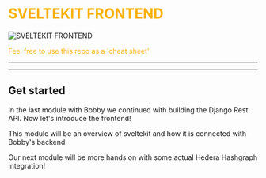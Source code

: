 # <span style="color:#f9b000">SVELTEKIT FRONTEND</span>

![SVELTEKIT FRONTEND](https://static.didcoding.com/media/tutorials/hashgraphhub_how_to/how_to_build_a_hedera_app_3.jpg "SVELTEKIT FRONTEND")

<span style="color:#f9b000">Feel free to use this repo as a 'cheat sheet'</span>

---

---

## Get started

In the last module with Bobby we continued with building the Django Rest API. Now let's introduce the frontend!

This module will be an overview of sveltekit and how it is connected with Bobby's backend.

Our next module will be more hands on with some actual Hedera Hashgraph integration!
